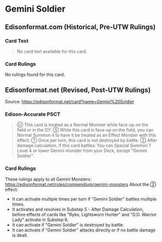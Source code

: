 # Gemini Soldier

## Edisonformat.com (Historical, Pre-UTW Rulings)

### Card Text

> No card text available for this card.

### Card Rulings

No rulings found for this card.

## Edisonformat.net (Revised, Post-UTW Rulings)

Source: https://edisonformat.net/card?name=Gemini%20Soldier

### Edison-Accurate PSCT

> Ⓤ This card is treated as a Normal Monster while face-up on the field or in the GY.
> Ⓢ While this card is face-up on the field, you can Normal Summon it to have it be treated as an Effect Monster with this effect:
> ① Once per turn, this card is not destroyed by battle.
> ② After damage calculation, if this card battles: You can Special Summon 1 Level 4 or lower Gemini monster from your Deck, except "Gemini Soldier".

### Card Rulings

These rulings apply to all Gemini Monsters: https://edisonformat.net/rules/compendium/gemini-monsters
About the ② effect:
*   It can activate multiple times per turn if "Gemini Soldier" battles multiple times.
*   It activates and resolves in Substep 5 - After Damage Calculation, before effects of cards like "Ryko, Lightsworn Hunter" and "D.D. Warrior Lady" activate in Substep 6.
*   It can activate if "Gemini Soldier" is destroyed by battle.
*   It can activate if "Gemini Soldier" attacks directly or if no battle damage is dealt.
            